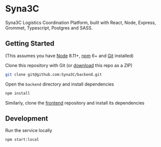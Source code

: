 # Syna3C

Syna3C Logistics Coordination Platform, built with React, Node, Express, Grommet, Typescript, Postgres and SASS.

## Getting Started

(This assumes you have [Node](https://nodejs.org) 8.11+, [npm](https://docs.npmjs.com/troubleshooting/try-the-latest-stable-version-of-npm) 6+ and [Git](https://git-scm.com/downloads) installed)

Clone this repository with Git (or [download](https://github.com/Syna3C/backend/archive/master.zip) this repo as a ZIP)
```bash
git clone git@github.com:Syna3C/backend.git
```

Open the `backend` directory and install dependencies
```bash
npm install
```

Similarly, clone the [frontend](https://github.com/Syna3C/frontend) repository and install its dependencies

## Development

Run the service locally
```bash
npm start:local
```
